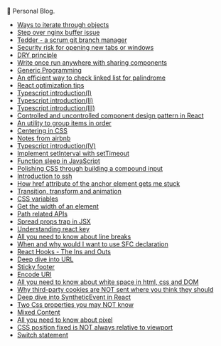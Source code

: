🚚 Personal Blog.

- [Ways to iterate through objects](https://github.com/n0ruSh/blogs/blob/master/articles/Ways%20to%20iterate%20through%20objects.md)
- [Step over nginx buffer issue](https://github.com/n0ruSh/blogs/blob/master/articles/Nginx%20Buffer%20Problem.md)
- [Tedder - a scrum git branch manager](https://github.com/n0ruSh/blogs/blob/master/articles/Tedder%20-%20a%20scrum%20git%20branch%20manager.md)
- [Security risk for opening new tabs or windows](https://github.com/n0ruSh/blogs/blob/master/articles/Security%20risk%20for%20opening%20new%20tabs%20or%20windows.md)
- [DRY principle](https://github.com/n0ruSh/blogs/blob/master/articles/DRY%20principle.md)
- [Write once run anywhere with sharing components](https://github.com/n0ruSh/blogs/blob/master/articles/Write%20once%20run%20anywhere%20with%20sharing%20components.md)
- [Generic Programming](https://github.com/n0ruSh/blogs/blob/master/articles/Generic%20Programming.md)
- [An efficient way to check linked list for palindrome](https://github.com/n0ruSh/blogs/blob/master/articles/An%20efficient%20way%20to%20check%20linked%20list%20for%20palindrome.md)
- [React optimization tips](https://github.com/n0ruSh/blogs/blob/master/articles/React%20optimization%20tips.md)
- [Typescript introduction(Ⅰ)](<https://github.com/n0ruSh/blogs/blob/master/articles/Typescript%20introduction(%E2%85%A0).md>)
- [Typescript introduction(ⅠI)](<https://github.com/n0ruSh/blogs/blob/master/articles/Typescript%20introduction(%E2%85%A1).md>)
- [Typescript introduction(ⅠII)](<https://github.com/n0ruSh/blogs/blob/master/articles/Typescript%20introduction(%E2%85%A0II).md>)
- [Controlled and uncontrolled component design pattern in React](https://github.com/n0ruSh/blogs/blob/master/articles/Controlled%20and%20uncontrolled%20component%20design%20pattern%20in%20React.md)
- [An utility to group items in order](https://github.com/n0ruSh/blogs/blob/master/articles/An%20Utility%20to%20group%20items%20in%20order.md)
- [Centering in CSS](https://github.com/n0ruSh/blogs/blob/master/articles/Centering%20in%20CSS.md)
- [Notes from airbnb](https://github.com/n0ruSh/blogs/blob/master/articles/Notes%20from%20airbnb.md)
- [Typescript introduction(ⅠV)](<https://github.com/n0ruSh/blogs/blob/master/articles/Typescript%20introduction(IV).md>)
- [Implement setInterval with setTimeout](https://github.com/n0ruSh/blogs/blob/master/articles/Implement%20setInterval%20with%20setTimeout.md)
- [Function sleep in JavaScript](https://github.com/n0ruSh/blogs/blob/master/articles/Function%20sleep%20in%20JavaScript.md)
- [Polishing CSS through building a compound input](https://github.com/n0ruSh/blogs/blob/master/articles/Polishing%20CSS%20through%20building%20a%20compound%20input.md)
- [Introduction to ssh](https://github.com/n0ruSh/blogs/blob/master/articles/Introduction%20to%20ssh.md)
- [How href attribute of the anchor element gets me stuck](https://github.com/n0ruSh/blogs/blob/master/articles/How%20href%20attribute%20of%20the%20anchor%20element%20gets%20me%20stuck.md)
- [Transition, transform and animation](https://github.com/n0ruSh/blogs/blob/master/articles/Transition%2C%20transform%20and%20animation.md)
- [CSS variables](https://github.com/n0ruSh/blogs/blob/master/articles/CSS%20variables.md)
- [Get the width of an element](https://github.com/n0ruSh/blogs/blob/master/articles/Get%20the%20width%20of%20an%20element.md)
- [Path related APIs](https://github.com/n0ruSh/blogs/blob/master/articles/Path%20related%20APIs.md)
- [Spread props trap in JSX](https://github.com/n0ruSh/blogs/blob/master/articles/Spread%20props%20trap%20in%20JSX.md)
- [Understanding react key](https://github.com/n0ruSh/blogs/blob/master/articles/Understanding%20react%20key.md)
- [All you need to know about line breaks](https://github.com/n0ruSh/blogs/blob/master/articles/All%20you%20need%20to%20know%20about%20line%20breaks.md)
- [When and why would I want to use SFC declaration](https://github.com/n0ruSh/blogs/blob/master/articles/When%20and%20why%20would%20I%20want%20to%20use%20SFC%20declaration.md)
- [React Hooks - The Ins and Outs](https://github.com/n0ruSh/blogs/blob/master/articles/React%20Hooks%20-%20The%20Ins%20and%20Outs.md)
- [Deep dive into URL](https://github.com/n0ruSh/blogs/blob/master/articles/Deep%20dive%20into%20URL.md)
- [Sticky footer](https://github.com/n0ruSh/blogs/blob/master/articles/Deep%20dive%20into%20URL.md)
- [Encode URI](https://github.com/n0ruSh/blogs/blob/master/articles/Encode%20URI.md)
- [All you need to know about white space in html, css and DOM](https://github.com/n0ruSh/blogs/blob/master/articles/All%20you%20need%20to%20know%20about%20white%20space%20in%20html%2C%20css%20and%20DOM.md)
- [Why third-party cookies are NOT sent where you think they should](https://github.com/n0ruSh/blogs/blob/master/articles/Why%20third-party%20cookies%20are%20NOT%20sent%20where%20you%20think%20they%20should.md)
- [Deep dive into SyntheticEvent in React](https://github.com/n0ruSh/blogs/blob/master/articles/Deep%20dive%20into%20SyntheticEvent%20in%20React.md)
- [Two Css properties you may NOT know](https://github.com/n0ruSh/blogs/blob/master/articles/Two%20Css%20properties%20you%20may%20NOT%20know.md)
- [Mixed Content](https://github.com/n0ruSh/blogs/blob/master/articles/Mixed%20content.md)
- [All you need to know about pixel](https://github.com/n0ruSh/blogs/blob/master/articles/All%20you%20need%20to%20know%20about%20pixel.md)
- [CSS position fixed is NOT always relative to viewport](https://github.com/n0ruSh/blogs/blob/master/articles/CSS%20position%20fixed%20is%20NOT%20always%20relative%20to%20viewport.md)
- [Switch statement](https://github.com/n0ruSh/blogs/blob/master/articles/Switch%20statement.md)
